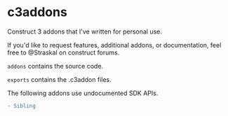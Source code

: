 # c3addons

Construct 3 addons that I've written for personal use.

If you'd like to request features, additional addons, or documentation, feel free to @Straskal on construct forums.

`addons` contains the source code.

`exports` contains the .c3addon files.

The following addons use undocumented SDK APIs.
```diff
- Sibling
```
